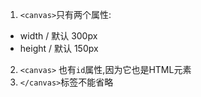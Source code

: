 1. `<canvas>`只有两个属性:

- width / 默认 300px
- height / 默认 150px

2. `<canvas>` 也有`id`属性,因为它也是HTML元素
3. `</canvas>`标签不能省略